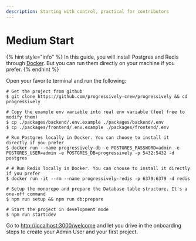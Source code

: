```yaml
---
description: Starting with control, practical for contributors
---
```


# Medium Start

{% hint style="info" %}
In this guide, you will install Postgres and Redis through [Docker](https://www.docker.com/). But you can run them directly on your machine if you prefer.
{% endhint %}

Open your favorite terminal and run the following:

```shell
# Get the project from github
$ git clone https://github.com/progressively-crew/progressively && cd progressively

# Copy the example env variable into real env variable (feel free to modify them)
$ cp ./packages/backend/.env.example ./packages/backend/.env
$ cp ./packages/frontend/.env.example ./packages/frontend/.env

# Run Postgres locally in Docker. You can choose to install it directly if you prefer
$ docker run --name progressively-db -e POSTGRES_PASSWORD=admin -e POSTGRES_USER=admin -e POSTGRES_DB=progressively -p 5432:5432 -d postgres

# # Run Redis locally in Docker. You can choose to install it directly if you prefer
$ docker run -it --rm --name progressively-redis -p 6379:6379 -d redis

# Setup the monorepo and prepare the Database table structure. It's a one-off command
$ npm run setup && npm run db:prepare

# Start the project in development mode
$ npm run start:dev
```

Go to [http://localhost:3000/welcome](http://localhost:3000/welcome) and let you drive in the onboarding steps to create your Admin User and your first project.

